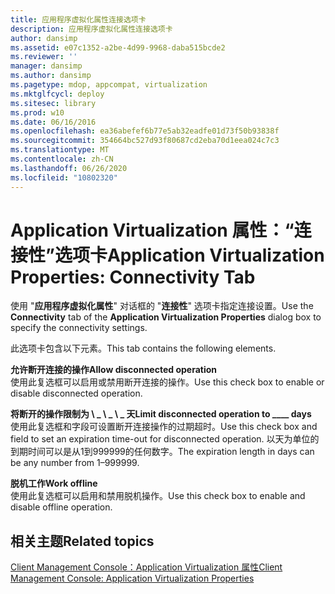 ```yaml
---
title: 应用程序虚拟化属性连接选项卡
description: 应用程序虚拟化属性连接选项卡
author: dansimp
ms.assetid: e07c1352-a2be-4d99-9968-daba515bcde2
ms.reviewer: ''
manager: dansimp
ms.author: dansimp
ms.pagetype: mdop, appcompat, virtualization
ms.mktglfcycl: deploy
ms.sitesec: library
ms.prod: w10
ms.date: 06/16/2016
ms.openlocfilehash: ea36abefef6b77e5ab32eadfe01d73f50b93838f
ms.sourcegitcommit: 354664bc527d93f80687cd2eba70d1eea024c7c3
ms.translationtype: MT
ms.contentlocale: zh-CN
ms.lasthandoff: 06/26/2020
ms.locfileid: "10802320"
---
```

# <span data-ttu-id="0b9cf-103">Application Virtualization 属性：“连接性”选项卡</span><span class="sxs-lookup"><span data-stu-id="0b9cf-103">Application Virtualization Properties: Connectivity Tab</span></span>


<span data-ttu-id="0b9cf-104">使用 "**应用程序虚拟化属性**" 对话框的 "**连接性**" 选项卡指定连接设置。</span><span class="sxs-lookup"><span data-stu-id="0b9cf-104">Use the **Connectivity** tab of the **Application Virtualization Properties** dialog box to specify the connectivity settings.</span></span>

<span data-ttu-id="0b9cf-105">此选项卡包含以下元素。</span><span class="sxs-lookup"><span data-stu-id="0b9cf-105">This tab contains the following elements.</span></span>

<a href="" id="allow-disconnected-operation"></a>**<span data-ttu-id="0b9cf-106">允许断开连接的操作</span><span class="sxs-lookup"><span data-stu-id="0b9cf-106">Allow disconnected operation</span></span>**  
<span data-ttu-id="0b9cf-107">使用此复选框可以启用或禁用断开连接的操作。</span><span class="sxs-lookup"><span data-stu-id="0b9cf-107">Use this check box to enable or disable disconnected operation.</span></span>

<a href="" id="limit-disconnected-operation-to------days"></a>**<span data-ttu-id="0b9cf-108">将断开的操作限制为 \ _ \ _ \ _ 天</span><span class="sxs-lookup"><span data-stu-id="0b9cf-108">Limit disconnected operation to \_\_\_\_ days</span></span>**  
<span data-ttu-id="0b9cf-109">使用此复选框和字段可设置断开连接操作的过期超时。</span><span class="sxs-lookup"><span data-stu-id="0b9cf-109">Use this check box and field to set an expiration time-out for disconnected operation.</span></span> <span data-ttu-id="0b9cf-110">以天为单位的到期时间可以是从1到999999的任何数字。</span><span class="sxs-lookup"><span data-stu-id="0b9cf-110">The expiration length in days can be any number from 1–999999.</span></span>

<a href="" id="work-offline"></a>**<span data-ttu-id="0b9cf-111">脱机工作</span><span class="sxs-lookup"><span data-stu-id="0b9cf-111">Work offline</span></span>**  
<span data-ttu-id="0b9cf-112">使用此复选框可以启用和禁用脱机操作。</span><span class="sxs-lookup"><span data-stu-id="0b9cf-112">Use this check box to enable and disable offline operation.</span></span>

## <span data-ttu-id="0b9cf-113">相关主题</span><span class="sxs-lookup"><span data-stu-id="0b9cf-113">Related topics</span></span>


[<span data-ttu-id="0b9cf-114">Client Management Console：Application Virtualization 属性</span><span class="sxs-lookup"><span data-stu-id="0b9cf-114">Client Management Console: Application Virtualization Properties</span></span>](client-management-console-application-virtualization-properties.md)

 

 





